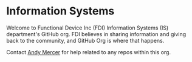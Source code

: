 # Information Systems

Welcome to Functional Device Inc (FDI) Information Systems (IS) department's GitHub org. FDI believes in sharing information and giving back to the community, and GitHub Org is where that happens.

Contact [Andy Mercer](mailto:a.mercer@functionaldevices.com) for help related to any repos within this org.
